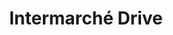 ---
title: "Intermarché Drive"
url: /lunel/intermarche-drive-avenue-des-quatre-saisons/
shop: Supermarkt
---
